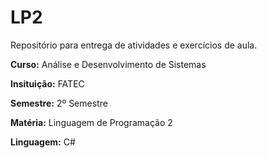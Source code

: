 # LP2
Repositório para entrega de atividades e exercícios de aula.

**Curso:** Análise e Desenvolvimento de Sistemas

**Insituição:** FATEC

**Semestre:** 2º Semestre

**Matéria:** Linguagem de Programação 2

**Linguagem:** C#
